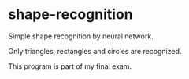 # shape-recognition
Simple shape recognition by neural network.

Only triangles, rectangles and circles are recognized.

This program is part of my final exam.
